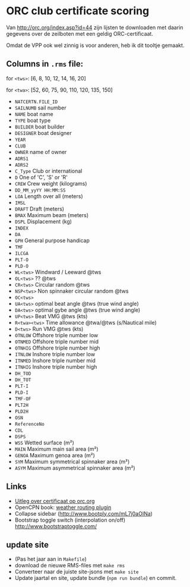 # ORC club certificate scoring

Van http://orc.org/index.asp?id=44 zijn lijsten te downloaden met daarin gegevens over de zeilboten met een geldig ORC-certificaat.

Omdat de VPP ook wel zinnig is voor anderen, heb ik dit tooltje gemaakt.





## Columns in `.rms` file:

for `<tws>`:  [6, 8, 10, 12, 14, 16, 20]

for `<twa>`:  [52, 60, 75, 90, 110, 120, 135, 150]

 - `NATCERTN.FILE_ID`
 - `SAILNUMB` sail number
 - `NAME` boat name
 - `TYPE` boat type
 - `BUILDER` boat builder
 - `DESIGNER` boat designer
 - `YEAR`
 - `CLUB`
 - `OWNER` name of owner
 - `ADRS1`
 - `ADRS2`
 - `C_Type` Club or international
 - `D` One of 'C', 'S' or 'R'
 - `CREW` Crew weight (kilograms)
 - `DD_MM_yyYY HH:MM:SS`
 - `LOA` Length over all (meters)
 - `IMSL`
 - `DRAFT` Draft (meters)
 - `BMAX` Maximum beam (meters)
 - `DSPL` Displacement (kg)
 - `INDEX`
 - `DA`
 - `GPH` General purpose handicap
 - `TMF`
 - `ILCGA`
 - `PLT-O`
 - `PLD-O`
 - `WL<tws>` Windward / Leeward @tws
 - `OL<tws>` ?? @tws
 - `CR<tws>` Circular random @tws
 - `NSP<tws>` Non spinnaker circular random @tws
 - `OC<tws>`
 - `UA<tws>` optimal beat angle @tws (true wind angle)
 - `DA<tws>` optimal gybe angle @tws (true wind angle)
 - `UP<tws>` Beat VMG @tws (kts)
 - `R<twa><tws>` Time allowance @twa/@tws (s/Nautical mile)
 - `D<tws>` Run VMG @tws (kts)
 - `OTNLOW` Offshore triple number low
 - `OTNMED` Offshore triple number mid
 - `OTNHIG` Offshore triple number high
 - `ITNLOW` Inshore triple number low
 - `ITNMED` Inshore triple number mid
 - `ITNHIG` Inshore triple number high
 - `DH_TOD`
 - `DH_TOT`
 - `PLT-I`
 - `PLD-I`
 - `TMF-OF`
 - `PLT2H`
 - `PLD2H`
 - `OSN`
 - `ReferenceNo`
 - `CDL`
 - `DSPS`
 - `WSS` Wetted surface (m²)
 - `MAIN` Maximum main sail area (m²)
 - `GENOA` Maximum genoa area (m²)
 - `SYM` Maximum symmetrical spinnaker area (m²)
 - `ASYM` Maximum asymmetrical spinnaker area (m²)

## Links
 - [Uitleg over certificaat op orc.org](http://orc.org/index.asp?id=23)
 - OpenCPN book: [weather routing plugin](http://opencpn.org/ocpn/book/export/html/267)
 - Collapse sidebar (http://www.bootply.com/mL7j0aOINa)
 - Bootstrap toggle switch (interpolation on/off) http://www.bootstraptoggle.com/

## update site

- (Pas het jaar aan in `Makefile`)
- download de nieuwe RMS-files met `make rms`
- Converteer naar de juiste site-jsons met `make site`
- Update jaartal en site, update bundle (`npm run bundle`) en commit.
